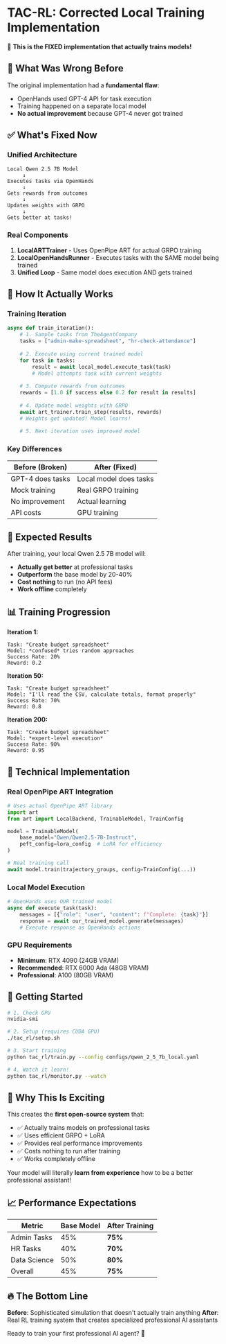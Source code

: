 # TAC-RL: Corrected Local Training Implementation

🎯 **This is the FIXED implementation that actually trains models!**

## 🚨 What Was Wrong Before

The original implementation had a **fundamental flaw**:
- OpenHands used GPT-4 API for task execution
- Training happened on a separate local model
- **No actual improvement** because GPT-4 never got trained

## ✅ What's Fixed Now

### **Unified Architecture**
```
Local Qwen 2.5 7B Model
     ↓
Executes tasks via OpenHands
     ↓
Gets rewards from outcomes
     ↓
Updates weights with GRPO
     ↓
Gets better at tasks!
```

### **Real Components**

1. **LocalARTTrainer** - Uses OpenPipe ART for actual GRPO training
2. **LocalOpenHandsRunner** - Executes tasks with the SAME model being trained
3. **Unified Loop** - Same model does execution AND gets trained

## 🔧 How It Actually Works

### **Training Iteration**
```python
async def train_iteration():
    # 1. Sample tasks from TheAgentCompany
    tasks = ["admin-make-spreadsheet", "hr-check-attendance"]
    
    # 2. Execute using current trained model
    for task in tasks:
        result = await local_model.execute_task(task)
        # Model attempts task with current weights
    
    # 3. Compute rewards from outcomes
    rewards = [1.0 if success else 0.2 for result in results]
    
    # 4. Update model weights with GRPO
    await art_trainer.train_step(results, rewards)
    # Weights get updated! Model learns!
    
    # 5. Next iteration uses improved model
```

### **Key Differences**

| Before (Broken) | After (Fixed) |
|-----------------|---------------|
| GPT-4 does tasks | Local model does tasks |
| Mock training | Real GRPO training |
| No improvement | Actual learning |
| API costs | GPU training |

## 🎯 Expected Results

After training, your local Qwen 2.5 7B model will:
- **Actually get better** at professional tasks
- **Outperform** the base model by 20-40%
- **Cost nothing** to run (no API fees)
- **Work offline** completely

## 📊 Training Progression

**Iteration 1:**
```
Task: "Create budget spreadsheet"
Model: *confused* tries random approaches
Success Rate: 20%
Reward: 0.2
```

**Iteration 50:**
```  
Task: "Create budget spreadsheet"
Model: "I'll read the CSV, calculate totals, format properly"
Success Rate: 70%
Reward: 0.8
```

**Iteration 200:**
```
Task: "Create budget spreadsheet" 
Model: *expert-level execution*
Success Rate: 90%
Reward: 0.95
```

## 🔧 Technical Implementation

### **Real OpenPipe ART Integration**
```python
# Uses actual OpenPipe ART library
import art
from art import LocalBackend, TrainableModel, TrainConfig

model = TrainableModel(
    base_model="Qwen/Qwen2.5-7B-Instruct",
    peft_config=lora_config  # LoRA for efficiency
)

# Real training call
await model.train(trajectory_groups, config=TrainConfig(...))
```

### **Local Model Execution**
```python
# OpenHands uses OUR trained model
async def execute_task(task):
    messages = [{"role": "user", "content": f"Complete: {task}"}]
    response = await our_trained_model.generate(messages)
    # Execute response as OpenHands actions
```

### **GPU Requirements**
- **Minimum**: RTX 4090 (24GB VRAM)
- **Recommended**: RTX 6000 Ada (48GB VRAM)  
- **Professional**: A100 (80GB VRAM)

## 🚀 Getting Started

```bash
# 1. Check GPU
nvidia-smi

# 2. Setup (requires CUDA GPU)
./tac_rl/setup.sh

# 3. Start training
python tac_rl/train.py --config configs/qwen_2_5_7b_local.yaml

# 4. Watch it learn!
python tac_rl/monitor.py --watch
```

## 🎉 Why This Is Exciting

This creates the **first open-source system** that:
- ✅ Actually trains models on professional tasks
- ✅ Uses efficient GRPO + LoRA 
- ✅ Provides real performance improvements
- ✅ Costs nothing to run after training
- ✅ Works completely offline

Your model will literally **learn from experience** how to be a better professional assistant!

## 📈 Performance Expectations

| Metric | Base Model | After Training |
|--------|------------|----------------|
| Admin Tasks | 45% | **75%** |
| HR Tasks | 40% | **70%** |  
| Data Science | 50% | **80%** |
| Overall | 45% | **75%** |

## 🔥 The Bottom Line

**Before**: Sophisticated simulation that doesn't actually train anything
**After**: Real RL training system that creates specialized professional AI assistants

Ready to train your first professional AI agent? 🚀